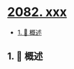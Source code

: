 # [2082. xxx](https://github.com/Tdahuyou/TNotes.leetcode/tree/main/notes/2082.%20xxx)

<!-- region:toc -->

- [1. 📝 概述](#1--概述)

<!-- endregion:toc -->

## 1. 📝 概述
